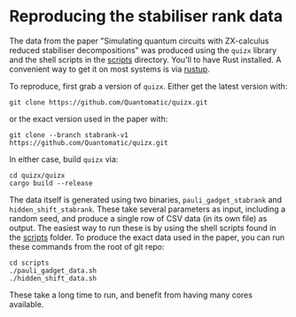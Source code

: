 # Reproducing the stabiliser rank data

The data from the paper "Simulating quantum circuits with ZX-calculus reduced stabiliser decompositions" was produced using the `quizx` library and the shell scripts in the [scripts](scripts) directory. You'll to have Rust installed. A convenient way to get it on most systems is via [rustup](https://rustup.rs/).

To reproduce, first grab a version of `quizx`. Either get the latest version with:

    git clone https://github.com/Quantomatic/quizx.git

or the exact version used in the paper with:

    git clone --branch stabrank-v1 https://github.com/Quantomatic/quizx.git


In either case, build `quizx` via:

    cd quizx/quizx
    cargo build --release

The data itself is generated using two binaries, `pauli_gadget_stabrank` and `hidden_shift_stabrank`. These take several parameters as input, including a random seed, and produce a single row of CSV data (in its own file) as output. The easiest way to run these is by using the shell scripts found in the [scripts](scripts) folder. To produce the exact data used in the paper, you can run these commands from the root of git repo:

    cd scripts
    ./pauli_gadget_data.sh
    ./hidden_shift_data.sh
    
These take a long time to run, and benefit from having many cores available.

